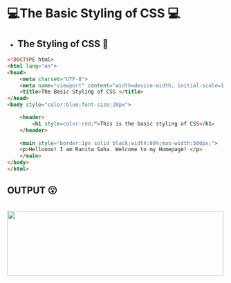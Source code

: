# :computer:The Basic Styling of CSS :computer:

- ## The Styling of CSS :pushpin:

``` html
<!DOCTYPE html>
<html lang="en">
<head>
    <meta charset="UTF-8">
    <meta name="viewport" content="width=device-width, initial-scale=1.0">
    <title>The Basic Styling of CSS </title>
</head>
<body style="color:blue;font-size:20px">

    <header>
        <h1 style=color:red;">This is the basic styling of CSS</h1>
    </header>
    
    <main style="border:1px solid black;width:80%;max-width:500px;">
    <p>Helloooo! I am Ranita Saha. Welcome to my Homepage! </p>
    </main>
</body>
</html>
```

## OUTPUT :open_mouth:
<br>

<img src="C:\Users\Ranita Saha\Downloads\RanitaSaha_Styling\Image\Basic_styling.jpg" width="500px" height="150px">
